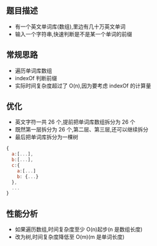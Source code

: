 ## 题目描述

- 有一个英文单词库(数组),里边有几十万英文单词
- 输入一个字符串,快速判断是不是某一个单词的前缀

## 常规思路

- 遍历单词库数组
- indexOf 判断前缀
- 实际时间复杂度超过了 O(n),因为要考虑 indexOf 的计算量

## 优化

- 英文字符一共 26 个,提前把单词库数组拆分为 26 个
- 既然第一层拆分为 26 个,第二层、第三层,还可以继续拆分
- 最后把单词库拆分为一棵树

```js
{
  a:[...],
  b:[...],
  c:{
    a:[...]
    b: {...}
  },
  ...
}
```

## 性能分析

- 如果遍历数组,时间复杂度至少 O(n)起步(n 是数组长度)
- 改为树,时间复杂度降低至 O(m)(m 是单词长度)
